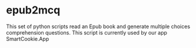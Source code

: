 # epub2mcq
This set of python scripts read an Epub book and generate multiple choices comprehension questions. This script is currently used by our app SmartCookie.App

